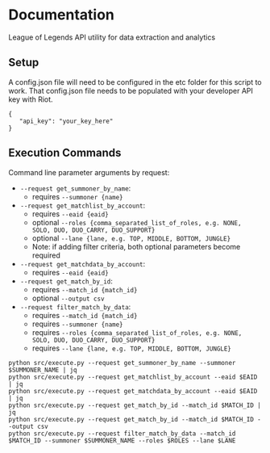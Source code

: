 # Documentation
League of Legends API utility for data extraction and analytics

## Setup
A config.json file will need to be configured in the etc folder for this script to work. That config.json file needs
to be populated with your developer API key with Riot.

```
{
   "api_key": "your_key_here"
}
```

## Execution Commands
Command line parameter arguments by request:
* `--request get_summoner_by_name`:
    * requires `--summoner {name}`
* `--request get_matchlist_by_account`:
    * requires `--eaid {eaid}`
    * optional `--roles {comma_separated_list_of_roles, e.g. NONE, SOLO, DUO, DUO_CARRY, DUO_SUPPORT}`
    * optional `--lane {lane, e.g. TOP, MIDDLE, BOTTOM, JUNGLE}`
    * Note: if adding filter criteria, both optional parameters become required
* `--request get_matchdata_by_account`:
    * requires `--eaid {eaid}`
* `--request get_match_by_id`:
    * requires `--match_id {match_id}`
    * optional `--output csv`
* `--request filter_match_by_data`:
    * requires `--match_id {match_id}`
    * requires `--summoner {name}`
    * requires `--roles {comma_separated_list_of_roles, e.g. NONE, SOLO, DUO, DUO_CARRY, DUO_SUPPORT}`
    * requires `--lane {lane, e.g. TOP, MIDDLE, BOTTOM, JUNGLE}`

```
python src/execute.py --request get_summoner_by_name --summoner $SUMMONER_NAME | jq
python src/execute.py --request get_matchlist_by_account --eaid $EAID | jq
python src/execute.py --request get_matchdata_by_account --eaid $EAID | jq
python src/execute.py --request get_match_by_id --match_id $MATCH_ID | jq
python src/execute.py --request get_match_by_id --match_id $MATCH_ID --output csv
python src/execute.py --request filter_match_by_data --match_id $MATCH_ID --summoner $SUMMONER_NAME --roles $ROLES --lane $LANE 
```
